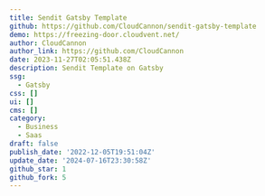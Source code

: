 ```yaml
---
title: Sendit Gatsby Template
github: https://github.com/CloudCannon/sendit-gatsby-template
demo: https://freezing-door.cloudvent.net/
author: CloudCannon
author_link: https://github.com/CloudCannon
date: 2023-11-27T02:05:51.438Z
description: Sendit Template on Gatsby
ssg:
  - Gatsby
css: []
ui: []
cms: []
category:
  - Business
  - Saas
draft: false
publish_date: '2022-12-05T19:51:04Z'
update_date: '2024-07-16T23:30:58Z'
github_star: 1
github_fork: 5
---
```

